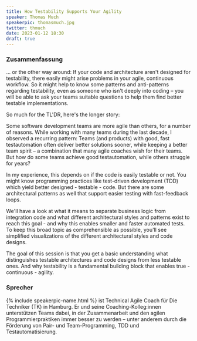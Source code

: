 ```yaml
---
title: How Testability Supports Your Agility
speaker: Thomas Much
speakerpic: thomasmuch.jpg
twitter: thmuch
date: 2023-01-12 18:30
draft: true
---
```


### Zusammenfassung

... or the other way around: If your code and architecture aren't designed for testability, there easily might arise problems in your agile, continuous workflow. So it might help to know some patterns and anti-patterns regarding testability, even as someone who isn't deeply into coding – you will be able to ask your teams suitable questions to help them find better testable implementations.

So much for the TL'DR, here's the longer story:

Some software development teams are more agile than others, for a number of reasons. While working with many teams during the last decade, I observed a recurring pattern: Teams (and products) with good, fast testautomation often deliver better solutions sooner, while keeping a better team spirit – a combination that many agile coaches wish for their teams. But how do some teams achieve good testautomation, while others struggle for years?

In my experience, this depends on if the code is easily testable or not. You might know programming practices like test-driven development (TDD) which yield better designed - testable - code. But there are some architectural patterns as well that support easier testing with fast-feedback loops.

We'll have a look at what it means to separate business logic from integration code and what different architectural styles and patterns exist to reach this goal - and why this enables smaller and faster automated tests. To keep this broad topic as comprehensible as possible, you'll see simplified visualizations of the different architectural styles and code designs.

The goal of this session is that you get a basic understanding what distinguishes testable architectures and code designs from less testable ones. And why testability is a fundamental building block that enables true - continuous - agility.

### Sprecher

{% include speakerpic-name.html %} ist Technical Agile Coach für Die Techniker (TK) in Hamburg. Er und seine Coaching-Kolleg:innen unterstützen Teams dabei, in der Zusammenarbeit und den agilen Programmierpraktiken immer besser zu werden – unter anderem durch die Förderung von Pair- und Team-Programming, TDD und Testautomatisierung.

